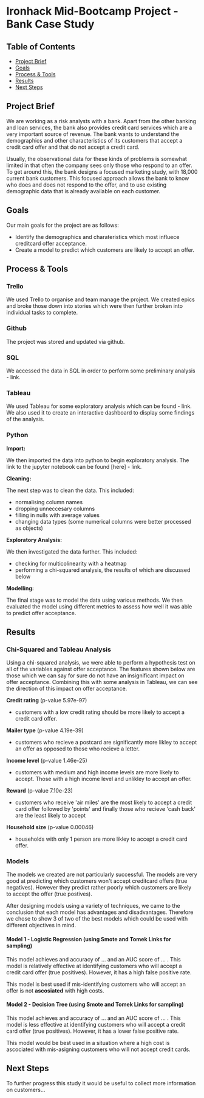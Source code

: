 # Ironhack Mid-Bootcamp Project - Bank Case Study

## Table of Contents
- [Project Brief](#Project-Brief)
- [Goals](#Goals)
- [Process & Tools](#Process-&-Tools)
- [Results](#Results)
- [Next Steps](#Next-Steps)


## Project Brief

We are working as a risk analysts with a bank. Apart from the other banking and loan services, the bank also provides credit card services which are a very important source of revenue. The bank wants to understand the demographics and other characteristics of its customers that accept a credit card offer and that do not accept a credit card.

Usually, the observational data for these kinds of problems is somewhat limited in that often the company sees only those who respond to an offer. To get around this, the bank designs a focused marketing study, with 18,000 current bank customers. This focused approach allows the bank to know who does and does not respond to the offer, and to use existing demographic data that is already available on each customer.


## Goals

Our main goals for the project are as follows:

- Identify the demographics and charateristics which most influece creditcard offer acceptance.
- Create a model to predict which customers are likely to accept an offer.


## Process & Tools

### Trello

We used Trello to organise and team manage the project. We created epics and broke those down into stories which were then further broken into individual tasks to complete.

### Github

The project was stored and updated via github.

### SQL

We accessed the data in SQL in order to perform some preliminary analysis - link.

### Tableau

We used Tableau for some exploratory analysis which can be found - link. We also used it to create an interactive dashboard to display some findings of the analysis.

### Python

**Import:**

We then imported the data into python to begin exploratory analysis. The link to the jupyter notebook can be found [here] - link.

**Cleaning:**

The next step was to clean the data. This included:
- normalising column names
- dropping unneccesary columns
- filling in nulls with average values
- changing data types (some numerical columns were better processed as objects)

**Exploratory Analysis:**

We then investigated the data further. This included:
- checking for multicolinearity with a heatmap
- performing a chi-squared analysis, the results of which are discussed below

**Modelling:**

The final stage was to model the data using various methods. We then evaluated the model using different metrics to assess how well it was able to predict offer acceptance.

## Results

### Chi-Squared and Tableau Analysis

Using a chi-squared analysis, we were able to perform a hypothesis test on all of the variables against offer acceptance. The features shown below are those which we can say for sure do not have an insignificant impact on offer acceptance. Combining this with some analysis in Tableau, we can see the direction of this impact on offer acceptance.

**Credit rating** (p-value 5.97e-97)
- customers with a low credit rating should be more likely to accept a credit card offer.

**Mailer type** (p-value 4.19e-39)
- customers who recieve a postcard are significantly more likley to accept an offer as opposed to those who recieve a letter.

**Income level** (p-value 1.46e-25)
- customers with medium and high income levels are more likely to accept. Those with a high income level and unlikley to accept an offer.

**Reward** (p-value 7.10e-23)
- customers who receive 'air miles' are the most likely to accept a credit card offer followed by 'points' and finally those who recieve 'cash back' are the least likely to accept

**Household size** (p-value 0.00046)
- households with only 1 person are more likley to accept a credit card offer.

### Models

The models we created are not particularly successful. The models are very good at predicting which customers won't accept creditcard offers (true negatives). However they predict rather poorly which customers are likely to accept the offer (true postives).

After designing models using a variety of techniques, we came to the conclusion that each model has advantages and disadvantages. Therefore we chose to show 3 of two of the best models which could be used with different objectives in mind.

#### Model 1 - Logistic Regression (using Smote and Tomek Links for sampling)
This model achieves and accuracy of ... and an AUC score of ... . This model is relatively effective at identifying customers who will accept a credit card offer (true positives). However, it has a high false positive rate.

This model is best used if mis-identifying customers who will accept an offer is not **ascosiated** with high costs.


#### Model 2 - Decision Tree (using Smote and Tomek Links for sampling)
This model achieves and accuracy of ... and an AUC score of ... . This model is less effective at identifying customers who will accept a credit card offer (true positives). However, it has a lower false positive rate.

This model would be best used in a situation where a high cost is ascociated with mis-asigning customers who will not accept credit cards.

## Next Steps

To further progress this study it would be useful to collect more information on customers...
